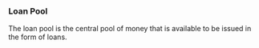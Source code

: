 
### Loan Pool

The loan pool is the central pool of money that is available to be issued in the form of loans.

